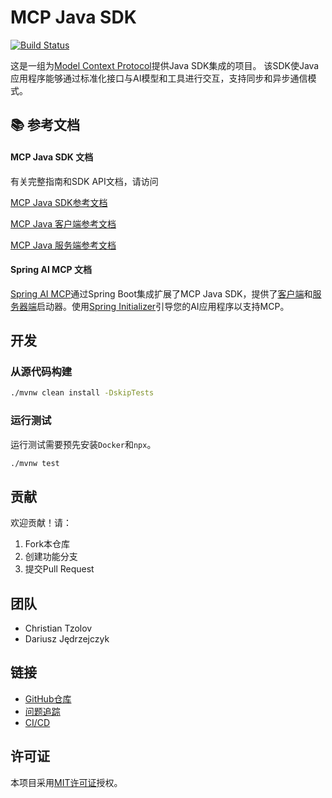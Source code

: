 # MCP Java SDK
[![Build Status](https://github.com/modelcontextprotocol/java-sdk/actions/workflows/publish-snapshot.yml/badge.svg)](https://github.com/modelcontextprotocol/java-sdk/actions/workflows/publish-snapshot.yml)

这是一组为[Model Context Protocol](https://modelcontextprotocol.org/docs/concepts/architecture)提供Java SDK集成的项目。
该SDK使Java应用程序能够通过标准化接口与AI模型和工具进行交互，支持同步和异步通信模式。

## 📚 参考文档

#### MCP Java SDK 文档
有关完整指南和SDK API文档，请访问

[MCP Java SDK参考文档](./mcp-overview.md)

[MCP Java 客户端参考文档](./mcp-client.md)

[MCP Java 服务端参考文档](./mcp-server.md)

#### Spring AI MCP 文档
[Spring AI MCP](https://docs.spring.io/spring-ai/reference/api/mcp/mcp-overview.html)通过Spring Boot集成扩展了MCP Java SDK，提供了[客户端](https://docs.spring.io/spring-ai/reference/api/mcp/mcp-client-boot-starter-docs.html)和[服务器端](https://docs.spring.io/spring-ai/reference/api/mcp/mcp-server-boot-starter-docs.html)启动器。使用[Spring Initializer](https://start.spring.io)引导您的AI应用程序以支持MCP。

## 开发

### 从源代码构建

```bash
./mvnw clean install -DskipTests
```

### 运行测试

运行测试需要预先安装`Docker`和`npx`。

```bash
./mvnw test
```

## 贡献

欢迎贡献！请：

1. Fork本仓库
2. 创建功能分支
3. 提交Pull Request

## 团队

- Christian Tzolov
- Dariusz Jędrzejczyk

## 链接

- [GitHub仓库](https://github.com/modelcontextprotocol/java-sdk)
- [问题追踪](https://github.com/modelcontextprotocol/java-sdk/issues)
- [CI/CD](https://github.com/modelcontextprotocol/java-sdk/actions)

## 许可证

本项目采用[MIT许可证](LICENSE)授权。
